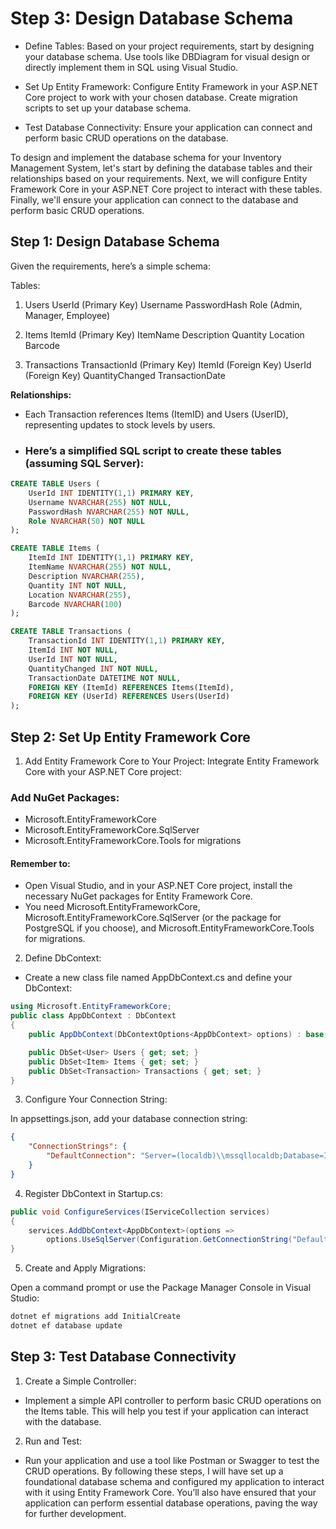 # Step 3: Design Database Schema
- Define Tables: Based on your project requirements, start by designing your database schema. Use tools like DBDiagram for visual design or directly implement them in SQL using Visual Studio.

- Set Up Entity Framework: Configure Entity Framework in your ASP.NET Core project to work with your chosen database. Create migration scripts to set up your database schema.

- Test Database Connectivity: Ensure your application can connect and perform basic CRUD operations on the database.

To design and implement the database schema for your Inventory Management System, let's start by defining the database tables and their relationships based on your requirements. Next, we will configure Entity Framework Core in your ASP.NET Core project to interact with these tables. Finally, we'll ensure your application can connect to the database and perform basic CRUD operations.

## Step 1: Design Database Schema
Given the requirements, here’s a simple schema:

Tables:

1. Users
UserId (Primary Key)
Username
PasswordHash
Role (Admin, Manager, Employee)

2. Items
ItemId (Primary Key)
ItemName
Description
Quantity
Location
Barcode

3. Transactions
TransactionId (Primary Key)
ItemId (Foreign Key)
UserId (Foreign Key)
QuantityChanged
TransactionDate

**Relationships:**

- Each Transaction references Items (ItemID) and Users (UserID), representing updates to stock levels by users.
- 
  ### Here’s a simplified SQL script to create these tables (assuming SQL Server):

```sql
CREATE TABLE Users (
    UserId INT IDENTITY(1,1) PRIMARY KEY,
    Username NVARCHAR(255) NOT NULL,
    PasswordHash NVARCHAR(255) NOT NULL,
    Role NVARCHAR(50) NOT NULL
);

CREATE TABLE Items (
    ItemId INT IDENTITY(1,1) PRIMARY KEY,
    ItemName NVARCHAR(255) NOT NULL,
    Description NVARCHAR(255),
    Quantity INT NOT NULL,
    Location NVARCHAR(255),
    Barcode NVARCHAR(100)
);

CREATE TABLE Transactions (
    TransactionId INT IDENTITY(1,1) PRIMARY KEY,
    ItemId INT NOT NULL,
    UserId INT NOT NULL,
    QuantityChanged INT NOT NULL,
    TransactionDate DATETIME NOT NULL,
    FOREIGN KEY (ItemId) REFERENCES Items(ItemId),
    FOREIGN KEY (UserId) REFERENCES Users(UserId)
);
```
## Step 2: Set Up Entity Framework Core
1. Add Entity Framework Core to Your Project:
Integrate Entity Framework Core with your ASP.NET Core project:

### Add NuGet Packages:

- Microsoft.EntityFrameworkCore
- Microsoft.EntityFrameworkCore.SqlServer
- Microsoft.EntityFrameworkCore.Tools for migrations
#### Remember to:
- Open Visual Studio, and in your ASP.NET Core project, install the necessary NuGet packages for Entity Framework Core.
-  You need Microsoft.EntityFrameworkCore, Microsoft.EntityFrameworkCore.SqlServer (or the package for PostgreSQL if you choose), and Microsoft.EntityFrameworkCore.Tools for migrations.
  
2. Define DbContext:
- Create a new class file named AppDbContext.cs and define your DbContext:
```csharp
using Microsoft.EntityFrameworkCore;
public class AppDbContext : DbContext
{
    public AppDbContext(DbContextOptions<AppDbContext> options) : base(options) { }

    public DbSet<User> Users { get; set; }
    public DbSet<Item> Items { get; set; }
    public DbSet<Transaction> Transactions { get; set; }
}
```
3. Configure Your Connection String:

In appsettings.json, add your database connection string:
```json
{
    "ConnectionStrings": {
        "DefaultConnection": "Server=(localdb)\\mssqllocaldb;Database=InventoryDB;Trusted_Connection=True;"
    }
}
```
4. Register DbContext in Startup.cs:
```csharp
public void ConfigureServices(IServiceCollection services)
{
    services.AddDbContext<AppDbContext>(options =>
        options.UseSqlServer(Configuration.GetConnectionString("DefaultConnection")));
}
```
5. Create and Apply Migrations:

Open a command prompt or use the Package Manager Console in Visual Studio:
```bash
dotnet ef migrations add InitialCreate
dotnet ef database update
```

## Step 3: Test Database Connectivity
1. Create a Simple Controller:
- Implement a simple API controller to perform basic CRUD operations on the Items table. This will help you test if your application can interact with the database.
2. Run and Test:
- Run your application and use a tool like Postman or Swagger to test the CRUD operations.
By following these steps, I will have set up a foundational database schema and configured my application to interact with it using Entity Framework Core. You’ll also have ensured that your application can perform essential database operations, paving the way for further development.







